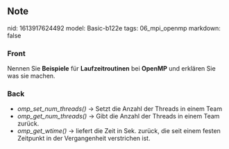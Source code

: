 ## Note
nid: 1613917624492
model: Basic-b122e
tags: 06_mpi_openmp
markdown: false

### Front
Nennen Sie <b>Beispiele</b> für <b>Laufzeitroutinen</b> bei
<b>OpenMP</b> und erklären Sie was sie machen.

### Back
<div>
  <div>
    <ul>
      <li><em>omp_set_num_threads()</em> → Setzt die Anzahl der
      Threads in einem Team
      <li><em>omp_get_num_threads()</em> → Gibt die Anzahl der
      Threads in einem Team zurück.
      <li><em>omp_get_wtime()</em> → liefert die Zeit in Sek.
      zurück, die seit einem festen Zeitpunkt in der Vergangenheit
      verstrichen ist.
    </ul>
  </div>
</div>
